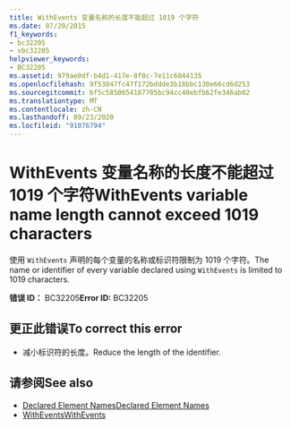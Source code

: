 ```yaml
---
title: WithEvents 变量名称的长度不能超过 1019 个字符
ms.date: 07/20/2015
f1_keywords:
- bc32205
- vbc32205
helpviewer_keywords:
- BC32205
ms.assetid: 979ae0df-b4d1-417e-8f0c-7e11c6844135
ms.openlocfilehash: 9f53847fc47f172bddde3b18bbc130e66cd6d253
ms.sourcegitcommit: bf5c5850654187705bc94cc40ebfb62fe346ab02
ms.translationtype: MT
ms.contentlocale: zh-CN
ms.lasthandoff: 09/23/2020
ms.locfileid: "91076794"
---
```

# <a name="withevents-variable-name-length-cannot-exceed-1019-characters"></a><span data-ttu-id="02d9d-102">WithEvents 变量名称的长度不能超过 1019 个字符</span><span class="sxs-lookup"><span data-stu-id="02d9d-102">WithEvents variable name length cannot exceed 1019 characters</span></span>

<span data-ttu-id="02d9d-103">使用 `WithEvents` 声明的每个变量的名称或标识符限制为 1019 个字符。</span><span class="sxs-lookup"><span data-stu-id="02d9d-103">The name or identifier of every variable declared using `WithEvents` is limited to 1019 characters.</span></span>  
  
 <span data-ttu-id="02d9d-104">**错误 ID：** BC32205</span><span class="sxs-lookup"><span data-stu-id="02d9d-104">**Error ID:** BC32205</span></span>  
  
## <a name="to-correct-this-error"></a><span data-ttu-id="02d9d-105">更正此错误</span><span class="sxs-lookup"><span data-stu-id="02d9d-105">To correct this error</span></span>  
  
- <span data-ttu-id="02d9d-106">减小标识符的长度。</span><span class="sxs-lookup"><span data-stu-id="02d9d-106">Reduce the length of the identifier.</span></span>  
  
## <a name="see-also"></a><span data-ttu-id="02d9d-107">请参阅</span><span class="sxs-lookup"><span data-stu-id="02d9d-107">See also</span></span>

- [<span data-ttu-id="02d9d-108">Declared Element Names</span><span class="sxs-lookup"><span data-stu-id="02d9d-108">Declared Element Names</span></span>](../programming-guide/language-features/declared-elements/declared-element-names.md)
- [<span data-ttu-id="02d9d-109">WithEvents</span><span class="sxs-lookup"><span data-stu-id="02d9d-109">WithEvents</span></span>](../language-reference/modifiers/withevents.md)
